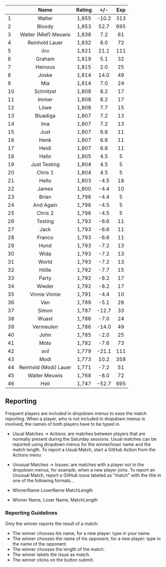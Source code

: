| |Name|Rating|+/-|Exp|
|-|:--:|:----:|:-:|:-:|
|1|Walter|1,855|-10.2|313|
|2|Bloody|1,853|52.7|695|
|3|Walter (Mief) Meuwis|1,838|7.2|61|
|4|Reinhold Lauer|1,832|8.0|72|
|5|ปกถ|1,821|21.1|111|
|6|Graham|1,819|5.1|32|
|7|Heinous|1,815|2.0|25|
|8|Joske|1,814|14.0|49|
|9|Mia|1,814|7.0|24|
|10|Schnitzel|1,808|8.2|17|
|11|Immer|1,808|8.2|17|
|12|Löwe|1,808|7.7|15|
|13|Bluadiga|1,807|7.2|13|
|14|Ima|1,807|7.2|13|
|15|Just|1,807|6.6|11|
|16|Henk|1,807|6.6|11|
|17|Heidi|1,807|6.6|11|
|18|Hallo|1,805|4.5|5|
|19|Just Testing|1,804|4.5|5|
|20|Chris 1|1,804|4.5|5|
|21|Hello|1,803|-4.5|18|
|22|James|1,800|-4.4|10|
|23|Brian|1,796|-4.4|5|
|24|And Again|1,796|-4.5|5|
|25|Chris 2|1,796|-4.5|5|
|26|Testing|1,793|-6.6|11|
|27|Jack|1,793|-6.6|11|
|28|Franco|1,793|-6.6|11|
|29|Hund|1,793|-7.2|13|
|30|Wida|1,793|-7.2|13|
|31|World|1,793|-7.2|13|
|32|Hölle|1,792|-7.7|15|
|33|Party|1,792|-8.2|17|
|34|Wieder|1,792|-8.2|17|
|35|Vinnie Vinnie|1,791|-4.4|10|
|36|Van|1,789|-5.1|28|
|37|Simon|1,787|-12.7|33|
|38|Wuast|1,786|-7.0|24|
|39|Vermeulen|1,786|-14.0|49|
|40|John|1,785|-2.0|25|
|41|Moto|1,782|-7.6|73|
|42|มยยั|1,779|-21.1|111|
|43|Modi|1,773|10.2|358|
|44|Reinhold (Modi) Lauer|1,771|-7.2|51|
|45|Walter Meuwis|1,768|-8.0|72|
|46|Hell|1,747|-52.7|695|

 

## Reporting

Frequent players are included in dropdown menus to ease the match reporting.
When a player, who is not included in dropdown menus is involved, the names of both players have to be typed in.

- Usual Matches -> Actions:  are matches between players that are normally present during the Saturday sessions.
Usual matches can be reported using dropdown menus for the winner/loser name and the match length.
To report a Usual Match, start a GitHub Action from the Actions menu.
- Unusual Matches -> Issues:  are matches with a player not in the dropdown menus, for example, when a new player joins.
To report an Unusual Match, report a GitHub issue labeled as "match" with the title in one of the following formats...

- WinnerName LoserName MatchLength
- Winner Name, Loser Name, MatchLength

### Reporting Guidelines

Only the winner reports the result of a match.

- The winner chooses his name, for a new player: type in your name.
- The winner chooses the name of his opponent, for a new player: type in the name of the opponent.
- The winner chooses the length of the match.
- The winner labels the issue as match.
- The winner clicks on the button submit.
